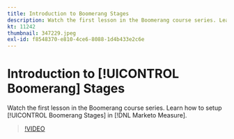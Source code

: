 ```yaml
---
title: Introduction to Boomerang Stages
description: Watch the first lesson in the Boomerang course series. Learn how to setup Boomerang Stages within [!DNL Marketo Measure].
kt: 11242
thumbnail: 347229.jpeg
exl-id: f8548370-e810-4ce6-8088-1d4b433e2c6e
---
```

# Introduction to [!UICONTROL Boomerang] Stages

Watch the first lesson in the Boomerang course series. Learn how to setup [!UICONTROL Boomerang Stages] in [!DNL Marketo Measure].

>[!VIDEO](https://video.tv.adobe.com/v/347229/?quality=12&learn=on)
